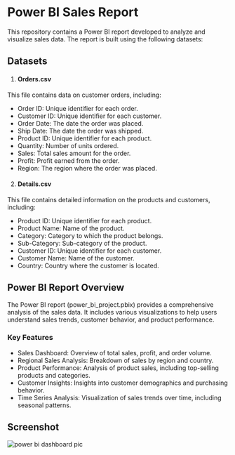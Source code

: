 
# Power BI Sales Report
This repository contains a Power BI report developed to analyze and visualize sales data. The report is built using the following datasets:





## Datasets

1. #### Orders.csv
This file contains data on customer orders, including:

- Order ID: Unique identifier for each order.
- Customer ID: Unique identifier for each customer.
- Order Date: The date the order was placed.
- Ship Date: The date the order was shipped.
- Product ID: Unique identifier for each product.
- Quantity: Number of units ordered.
- Sales: Total sales amount for the order.
- Profit: Profit earned from the order.
- Region: The region where the order was placed.

2. #### Details.csv
This file contains detailed information on the products and customers, including:

- Product ID: Unique identifier for each product.
- Product Name: Name of the product.
- Category: Category to which the product belongs.
- Sub-Category: Sub-category of the product.
- Customer ID: Unique identifier for each customer.
- Customer Name: Name of the customer.
- Country: Country where the customer is located.
## Power BI Report Overview
The Power BI report (power_bi_project.pbix) provides a comprehensive analysis of the sales data. It includes various visualizations to help users understand sales trends, customer behavior, and product performance.

### Key Features
- Sales Dashboard: Overview of total sales, profit, and order volume.
- Regional Sales Analysis: Breakdown of sales by region and country.
- Product Performance: Analysis of product sales, including top-selling products and categories.
- Customer Insights: Insights into customer demographics and purchasing behavior.
- Time Series Analysis: Visualization of sales trends over time, including seasonal patterns.

## Screenshot
![power bi dashboard pic](https://github.com/user-attachments/assets/d605d3a8-387c-4b3c-b471-c2adc78e5e0f)
